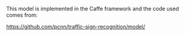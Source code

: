 
This model is implemented in the Caffe framework and the code used comes from:

https://github.com/pcnn/traffic-sign-recognition/model/

